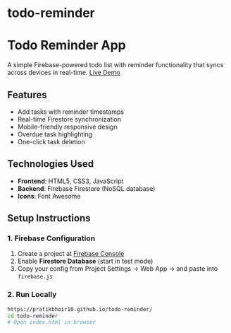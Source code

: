 # todo-reminder
# Todo Reminder App 

A simple Firebase-powered todo list with reminder functionality that syncs across devices in real-time.
[Live Demo](https://PratikBhoir10.github.io/todo-reminder/)

## Features 
- Add tasks with reminder timestamps
- Real-time Firestore synchronization
- Mobile-friendly responsive design
- Overdue task highlighting
- One-click task deletion

## Technologies Used 
- **Frontend**: HTML5, CSS3, JavaScript
- **Backend**: Firebase Firestore (NoSQL database)
- **Icons**: Font Awesome

## Setup Instructions 

### 1. Firebase Configuration
1. Create a project at [Firebase Console](https://console.firebase.google.com/)
2. Enable **Firestore Database** (start in test mode)
3. Copy your config from Project Settings → Web App → and paste into `firebase.js`

### 2. Run Locally
```bash
https://pratikbhoir10.github.io/todo-reminder/
cd todo-reminder
# Open index.html in browser
